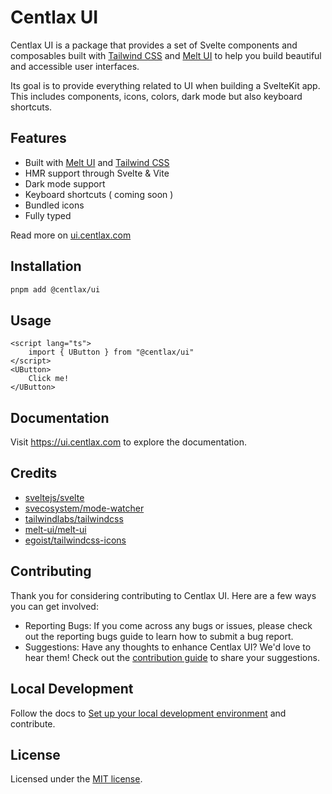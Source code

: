# Centlax UI



Centlax UI is a package that provides a set of Svelte components and composables built with [Tailwind CSS](https://tailwindcss.com/) and [Melt UI](https://melt-ui.com/) to help you build beautiful and accessible user interfaces.

Its goal is to provide everything related to UI when building a SvelteKit app. This includes components, icons, colors, dark mode but also keyboard shortcuts.

## Features

- Built with [Melt UI](https://melt-ui.com) and [Tailwind CSS](https://tailwindcss.com/)
- HMR support through Svelte & Vite
- Dark mode support
- Keyboard shortcuts ( coming soon )
- Bundled icons
- Fully typed

Read more on [ui.centlax.com](https://ui.centlax.com)

## Installation

```bash
pnpm add @centlax/ui
```

## Usage

```svelte
<script lang="ts">
    import { UButton } from "@centlax/ui"
</script>
<UButton>
    Click me!
</UButton>
```


## Documentation

Visit https://ui.centlax.com to explore the documentation.

## Credits

- [sveltejs/svelte](https://github.com/sveltejs/svelte)
- [svecosystem/mode-watcher](https://github.com/svecosystem/mode-watcher)
- [tailwindlabs/tailwindcss](https://github.com/tailwindlabs/tailwindcss)
- [melt-ui/melt-ui](https://github.com/melt-ui/melt-ui)
- [egoist/tailwindcss-icons](https://github.com/egoist/tailwindcss-icons)

## Contributing

Thank you for considering contributing to Centlax UI. Here are a few ways you can get involved:

- Reporting Bugs: If you come across any bugs or issues, please check out the reporting bugs guide to learn how to submit a bug report.
- Suggestions: Have any thoughts to enhance Centlax UI? We'd love to hear them! Check out the [contribution guide](https://ui.centlax.com/start/contribute) to share your suggestions.

## Local Development

Follow the docs to [Set up your local development environment](https://ui.centlax.com/start/contribute#local-dev-setup) and contribute.

## License

Licensed under the [MIT license](https://github.com/centlax/ui/blob/dev/LICENSE.md).